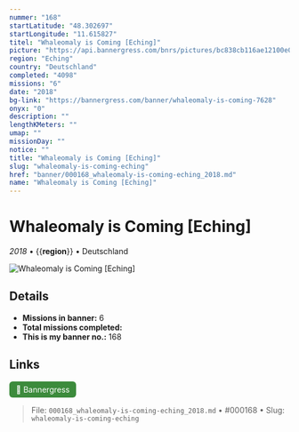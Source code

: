```yaml
---
nummer: "168"
startLatitude: "48.302697"
startLongitude: "11.615827"
titel: "Whaleomaly is Coming [Eching]"
picture: "https://api.bannergress.com/bnrs/pictures/bc838cb116ae12100e0bb126b9485086"
region: "Eching"
country: "Deutschland"
completed: "4098"
missions: "6"
date: "2018"
bg-link: "https://bannergress.com/banner/whaleomaly-is-coming-7628"
onyx: "0"
description: ""
lengthKMeters: ""
umap: ""
missionDay: ""
notice: ""
title: "Whaleomaly is Coming [Eching]"
slug: "whaleomaly-is-coming-eching"
href: "banner/000168_whaleomaly-is-coming-eching_2018.md"
name: "Whaleomaly is Coming [Eching]"
---
```

# Whaleomaly is Coming [Eching]

*2018* • {{__region__}} • Deutschland

![Whaleomaly is Coming [Eching]](https://api.bannergress.com/bnrs/pictures/bc838cb116ae12100e0bb126b9485086)



## Details

- **Missions in banner:** 6
- **Total missions completed:** 
- **This is my banner no.:** 168





## Links
<a href="https://bannergress.com/banner/whaleomaly-is-coming-7628" target="_blank" style="display:inline-block;margin-right:8px;padding:6px 12px;background:#3c8b3c;color:#fff;text-decoration:none;border-radius:6px;">🔗 Bannergress</a>



> File: `000168_whaleomaly-is-coming-eching_2018.md` • #000168 • Slug: `whaleomaly-is-coming-eching`
